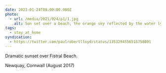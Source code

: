 ```yaml
---
date: 2021-01-24T08:00:00.000Z
photo:
  - url: /media/2021/024/p1/1.jpg
    alt: Sun set over a beach, the orange sky reflected by the water lying on its surface.
tags:
  - stay_at_home
syndication:
  - https://twitter.com/paulrobertlloyd/status/1353294556515758081
---
```


Dramatic sunset over Fistral Beach.

Newquay, Cornwall (August 2017)
